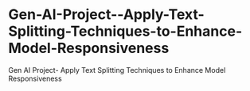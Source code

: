 # Gen-AI-Project--Apply-Text-Splitting-Techniques-to-Enhance-Model-Responsiveness
Gen AI Project- Apply Text Splitting Techniques to Enhance Model Responsiveness

